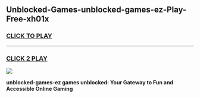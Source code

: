 
## Unblocked-Games-unblocked-games-ez-Play-Free-xh01x
<h3>
<a href="https://premium76.site?title=unblocked-games-ez&ref=19M">CLICK TO PLAY</a></h3>
<hr>

<h3>
<a href="https://premium76.site?title=unblocked-games-ez&ref=19M">CLICK 2 PLAY</a>
  
</h3>

<a href="https://premium76.site?title=unblocked-games-ez&ref=19M"><img src="https://clearcache.store/games.png"></a>


**unblocked-games-ez games unblocked: Your Gateway to Fun and Accessible Online Gaming**
